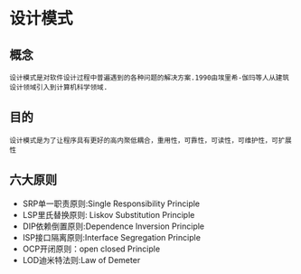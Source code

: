 # 设计模式

## 概念
    设计模式是对软件设计过程中普遍遇到的各种问题的解决方案.1990由埃里希-伽玛等人从建筑设计领域引入到计算机科学领域.

## 目的
    设计模式是为了让程序具有更好的高内聚低耦合，重用性，可靠性，可读性，可维护性，可扩展性

## 六大原则
* SRP单一职责原则:Single Responsibility Principle
* LSP里氏替换原则: Liskov Substitution Principle
* DIP依赖倒置原则:Dependence Inversion Principle
* ISP接口隔离原则:Interface Segregation Principle
* OCP开闭原则：open closed Principle
* LOD迪米特法则:Law of Demeter
    